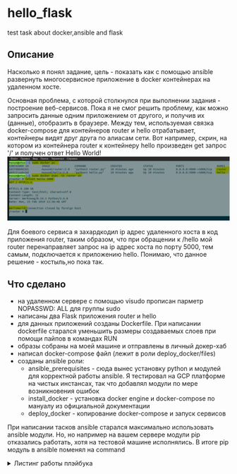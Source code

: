 # hello_flask
test task about docker,ansible and flask
<h2>Описание</h2>

Насколько я понял задание, цель - показать как с помощью ansible развернуть многосервисное приложение в docker контейнерах на удаленном хосте.

Основная проблема, с которой столкнулся при выполнении задания - построение веб-сервисов.
Пока я не смог решить проблему, как можно запросить данные одним приложением от другого, и получив их (данные), отобразить в браузере.
Между тем, используемая связка docker-compose для контейнеров router и hello отрабатывает, контейнеры видят друг друга по алиасам сети.
Вот например, скрин, на котором  из контейнера router к контейнеру hello произведен get запрос '/'  и получен ответ Hello World!
<img src="https://raw.githubusercontent.com/muxun/muxun.github.io/master/getrouterhello.png"></img>

Для боевого сервиса я захардкодил ip адрес удаленного хоста в код приложения router, 
таким образом, что при обращении к /hello мой router перенаправляет запрос  на ip адрес хоста по порту 5000, 
тем самым, подключается к приложению hello. Понимаю, что данное решение - костыль,но пока так.

<h2>Что сделано</h2>

* на удаленном сервере с помощью visudo прописан парметр NOPASSWD: ALL для группы sudo
* написаны два Flask приложения router и hello 
* для данных приложений созданы Dockerfile. 
При написании dockerfile старался уменьшить размеры создаваемых слоев при помощи пайпов в командах RUN
* образы собраны на моей машине и отправлены в личный докер-хаб
* написал docker-compose файл (лежит в роли  deploy_docker/files)
* созданы ansible роли:
  - ansible_prerequisites - сюда вынес установку python и модулей для корректной работы ansible. Я тестировал на GCP платформе на чистых инстансах, так что добавлял модули по мере возникновения ошибок
  - install_docker - установка docker engine и docker-compose по мануалу из официальной документации
  - deploy_docker - копирование docker-compose и запуск сервисов

При написании тасков ansible старался максимально использовать ansible модули. Но, но например на вашем сервере модули pip отказались работать, хотя на тестовой машине исполнялись. В итоге pip модуль в ansible поменял на command

<details><summary>Листинг работы плэйбука</summary>
```
~/projects/hello_flask/ansible [master ↑·2|✔] 
22:28 # ansible-playbook install_and_deploy.yml 

PLAY [Install and deploy microservices flask app] **********************************************************************************************************************

TASK [ansible_prerequisites : Install python] **************************************************************************************************************************
changed: [95.216.170.95]

TASK [ansible_prerequisites : Install pip] *****************************************************************************************************************************
changed: [95.216.170.95]

TASK [ansible_prerequisites : Install ssl backports module] ************************************************************************************************************
ok: [95.216.170.95]

TASK [ansible_prerequisites : Install setuptools module] ***************************************************************************************************************
changed: [95.216.170.95]

TASK [ansible_prerequisites : Install docker pip  module] **************************************************************************************************************
changed: [95.216.170.95]

TASK [ansible_prerequisites : Install dokcer-compose pip module] *******************************************************************************************************
changed: [95.216.170.95]

TASK [install_docker : Add Docker gpg key] *****************************************************************************************************************************
ok: [95.216.170.95]

TASK [install_docker : Add docker repository] **************************************************************************************************************************
ok: [95.216.170.95]

TASK [install_docker : Install misc packages for docker] ***************************************************************************************************************
[DEPRECATION WARNING]: Invoking "apt" only once while using a loop via squash_actions is deprecated. Instead of using a loop to supply multiple items and specifying 
`name: "{{ item }}"`, please use `name: ['aptitude', 'apt-transport-https', 'ca-certificates', 'curl', 'software-properties-common']` and remove the loop. This feature
 will be removed in version 2.11. Deprecation warnings can be disabled by setting deprecation_warnings=False in ansible.cfg.
ok: [95.216.170.95] => (item=[u'aptitude', u'apt-transport-https', u'ca-certificates', u'curl', u'software-properties-common'])

TASK [install_docker : Install docker-ce] ******************************************************************************************************************************
ok: [95.216.170.95]

TASK [install_docker : Install docker-compose] *************************************************************************************************************************
 [WARNING]: Consider using the get_url or uri module rather than running curl.  If you need to use command because get_url or uri is insufficient you can add
warn=False to this command task or set command_warnings=False in ansible.cfg to get rid of this message.

changed: [95.216.170.95]

TASK [install_docker : Make docker-compose executable] *****************************************************************************************************************
ok: [95.216.170.95]

TASK [deploy_docker : Copy docker-compose.yml file] ********************************************************************************************************************
changed: [95.216.170.95]

TASK [deploy_docker : Run services from docker-compose.yml] ************************************************************************************************************
changed: [95.216.170.95]

PLAY RECAP *************************************************************************************************************************************************************
95.216.170.95              : ok=14   changed=8    unreachable=0    failed=0

```
</details>

   
<h2>Как проверить</h2>

перейти по адресу 

```
http://95.216.170.95:4000/

```
Вас встретит приложение router и попросит ввести /hello после ip:port

```
http://95.216.170.95:4000/hello
```

router перенаправит запрос в приложение hello , которое ответит Hello World


